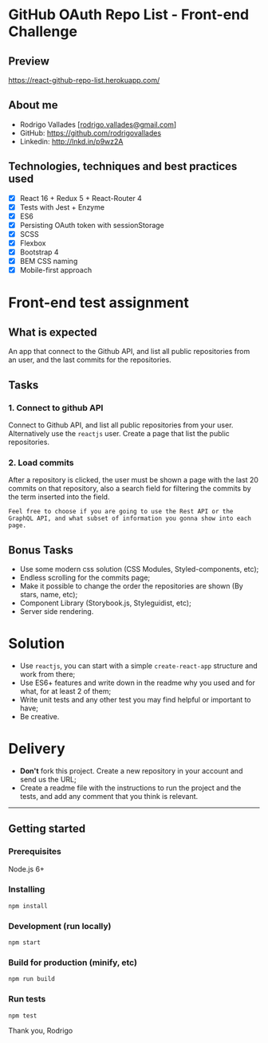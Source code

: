 # GitHub OAuth Repo List - Front-end Challenge

## Preview

https://react-github-repo-list.herokuapp.com/

## About me

  - Rodrigo Vallades [rodrigo.vallades@gmail.com]
  - GitHub: https://github.com/rodrigovallades
  - Linkedin: http://lnkd.in/p9wz2A

## Technologies, techniques and best practices used

- [x] React 16 + Redux 5 + React-Router 4
- [x] Tests with Jest + Enzyme
- [x] ES6
- [x] Persisting OAuth token with sessionStorage
- [x] SCSS
- [x] Flexbox
- [x] Bootstrap 4
- [x] BEM CSS naming
- [x] Mobile-first approach

# Front-end test assignment

## What is expected
An app that connect to the Github API, and list all public repositories from an user, and the last commits for the repositories.

## Tasks

### 1. Connect to github API
Connect to Github API, and list all public repositories from your user. Alternatively use the `reactjs` user.
Create a page that list the public repositories.

### 2. Load commits
After a repository is clicked, the user must be shown a page with the last 20 commits on that repository, also a search field for filtering the commits by the term inserted into the field.

```
Feel free to choose if you are going to use the Rest API or the GraphQL API, and what subset of information you gonna show into each page.
```

## Bonus Tasks
- Use some modern css solution (CSS Modules, Styled-components, etc);
- Endless scrolling for the commits page;
- Make it possible to change the order the repositories are shown (By stars, name, etc);
- Component Library (Storybook.js, Styleguidist, etc);
- Server side rendering.

# Solution
- Use `reactjs`, you can start with a simple `create-react-app` structure and work from there;
- Use ES6+ features and write down in the readme why you used and for what, for at least 2 of them;
- Write unit tests and any other test you may find helpful or important to have;
- Be creative.

# Delivery
- **Don't** fork this project. Create a new repository in your account and send us the URL;
- Create a readme file with the instructions to run the project and the tests, and add any comment that you think is relevant.

---

## Getting started

### Prerequisites

Node.js 6+

### Installing
```
npm install
```

### Development (run locally)
```
npm start
```

### Build for production (minify, etc)
```
npm run build
```

### Run tests
```
npm test
```


Thank you,
Rodrigo
